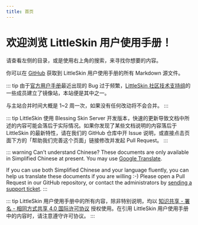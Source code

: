 ```yaml
---
title: 首页
---
```


# 欢迎浏览 LittleSkin 用户使用手册！

请查看左侧的目录，或是使用右上角的搜索，来寻找你想要的内容。

你可以在 [GitHub](https://github.com/tnqzh123/littleskin-manual) 获取到 LittleSkin 用户使用手册的所有 Markdown 源文件。

::: tip
由于[官方用户手册](https://manual.littlesk.in)最近出现的 Bug 过于频繁，[LittleSkin 社区技术支持组](https://github.com/LittleSkinCommspt)的一些成员建立了镜像站，本站便是其中之一。

与主站合并时间大概是 1~2 周一次，如果没有任何改动将不会合并。
:::

::: tip
LittleSkin 使用 Blessing Skin Server 开发版本，快速的更新导致文档中所述的内容可能会落后于实际情况。如果你发现了某些文档说明的内容落后于 LittleSkin 的最新特性，请在我们的 GitHub 仓库中开 Issue 说明，或直接点击页面下方的「帮助我们完善这个页面」链接修改并发起 Pull Request。
:::

::: warning Can't understand Chinese?
These documents are only available in Simplified Chinese at present. You may use [Google Translate](https://translate.google.com).

If you can use both Simplified Chinese and your language fluently, you can help us translate these documents if you are willing :-) Please open a Pull Request in our GitHub repository, or contact the administrators by [sending a support ticket](/email.html).
:::

::: tip
LittleSkin 用户使用手册中的所有内容，除非特别说明，均以 [知识共享 - 署名 - 相同方式共享 4.0 国际许可协议](https://creativecommons.org/licenses/by-sa/4.0/deed.zh) 授权使用。在引用 LittleSkin 用户使用手册中的内容时，请注意遵守许可协议。
:::
